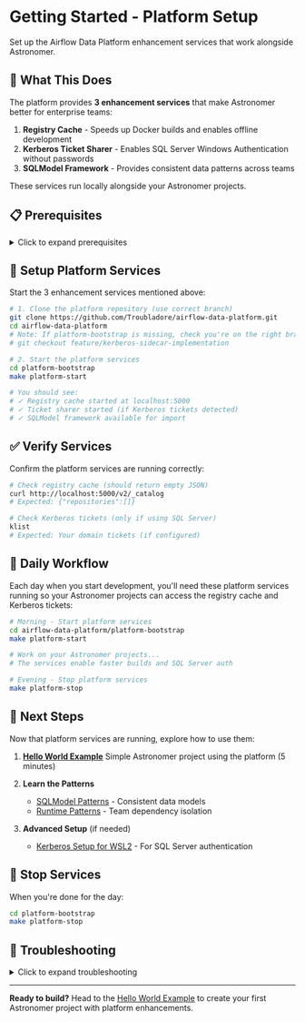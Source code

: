 # Getting Started - Platform Setup

Set up the Airflow Data Platform enhancement services that work alongside Astronomer.

## 🎯 What This Does

The platform provides **3 enhancement services** that make Astronomer better for enterprise teams:

1. **Registry Cache** - Speeds up Docker builds and enables offline development
2. **Kerberos Ticket Sharer** - Enables SQL Server Windows Authentication without passwords
3. **SQLModel Framework** - Provides consistent data patterns across teams

These services run locally alongside your Astronomer projects.

## 📋 Prerequisites

<details>
<summary>Click to expand prerequisites</summary>

### Required Software

```bash
# Check what you have
docker --version     # Docker Desktop or Engine
python3 --version    # Python 3.8+
```

### If Missing

**Docker**: Download [Docker Desktop](https://docker.com/products/docker-desktop)
**Python**: Use your system package manager or [python.org](https://python.org)

</details>

## 🚀 Setup Platform Services

Start the 3 enhancement services mentioned above:

```bash
# 1. Clone the platform repository (use correct branch)
git clone https://github.com/Troubladore/airflow-data-platform.git
cd airflow-data-platform
# Note: If platform-bootstrap is missing, check you're on the right branch:
# git checkout feature/kerberos-sidecar-implementation

# 2. Start the platform services
cd platform-bootstrap
make platform-start

# You should see:
# ✓ Registry cache started at localhost:5000
# ✓ Ticket sharer started (if Kerberos tickets detected)
# ✓ SQLModel framework available for import
```

## ✅ Verify Services

Confirm the platform services are running correctly:

```bash
# Check registry cache (should return empty JSON)
curl http://localhost:5000/v2/_catalog
# Expected: {"repositories":[]}

# Check Kerberos tickets (only if using SQL Server)
klist
# Expected: Your domain tickets (if configured)
```

## 🔧 Daily Workflow

Each day when you start development, you'll need these platform services running so your Astronomer projects can access the registry cache and Kerberos tickets:

```bash
# Morning - Start platform services
cd airflow-data-platform/platform-bootstrap
make platform-start

# Work on your Astronomer projects...
# The services enable faster builds and SQL Server auth

# Evening - Stop platform services
make platform-stop
```

## 🎯 Next Steps

Now that platform services are running, explore how to use them:

1. **[Hello World Example](https://github.com/Troubladore/airflow-data-platform-examples/tree/main/hello-world/README.md)**
   Simple Astronomer project using the platform (5 minutes)

2. **Learn the Patterns**
   - [SQLModel Patterns](patterns/sqlmodel-patterns.md) - Consistent data models
   - [Runtime Patterns](patterns/runtime-patterns.md) - Team dependency isolation

3. **Advanced Setup** (if needed)
   - [Kerberos Setup for WSL2](kerberos-setup-wsl2.md) - For SQL Server authentication

## 🛑 Stop Services

When you're done for the day:

```bash
cd platform-bootstrap
make platform-stop
```

## 🚨 Troubleshooting

<details>
<summary>Click to expand troubleshooting</summary>

### Registry cache not responding
```bash
docker ps | grep registry
# Should show the registry container running
# If not, check Docker is running
```

### Kerberos tickets not working
- Ensure you have valid tickets: `kinit YOUR_USERNAME@DOMAIN.COM`
- Check tickets are in the right location: `ls ~/.krb5_cache/`
- See [Kerberos Setup Guide](kerberos-setup-wsl2.md) for detailed setup

### Services won't start
- Check Docker is running: `docker info`
- Check port conflicts: `lsof -i :5000`
- Review logs: `docker-compose logs`

</details>

---

**Ready to build?** Head to the [Hello World Example](https://github.com/Troubladore/airflow-data-platform-examples/tree/main/hello-world/README.md) to create your first Astronomer project with platform enhancements.
